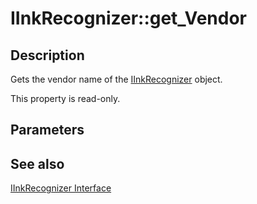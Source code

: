 # IInkRecognizer::get_Vendor

## Description

Gets the vendor name of the [IInkRecognizer](https://learn.microsoft.com/windows/desktop/api/msinkaut/nn-msinkaut-iinkrecognizer) object.

This property is read-only.

## Parameters

## See also

[IInkRecognizer Interface](https://learn.microsoft.com/windows/desktop/api/msinkaut/nn-msinkaut-iinkrecognizer)